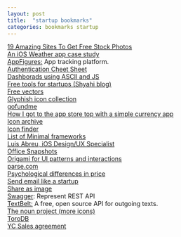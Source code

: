 ```yaml
---
layout: post
title:  "startup bookmarks"
categories: bookmarks startup
---
```

[19 Amazing Sites To Get Free Stock Photos](http://sidejobr.com/help/19-amazing-sites-get-free-stock-photos/)  
[An iOS Weather app case study](http://www.raywenderlich.com/55384/ios-7-best-practices-part-1)  
[AppFigures:](https://appfigures.com/) App tracking platform.  
[Authentication Cheet Sheet](https://www.owasp.org/index.php/Authentication_Cheat_Sheet)  
[Dashborads using ASCII and JS](https://github.com/yaronn/blessed-contrib)  
[Free tools for startups (Shyahi blog)](http://blog.shyahi.com/post/62901878131/putting-everything-together-free-tools-for)  
[Free vectors](http://www.freevectors.net/)  
[Glyphish icon collection](http://www.glyphish.com/)  
[gofundme](http://www.gofundme.com/)  
[How I got to the app store top with a simple currency app](http://kukuruku.co/hub/ios/how-i-got-to-the-app-store-top-with-a-simple-currency-app)  
[Icon archive](http://www.iconarchive.com/)  
[Icon finder](https://www.iconfinder.com)  
[List of Minimal frameworks](https://github.com/neiesc/ListOfMinimalistFrameworks)  
[Luis Abreu, iOS Design/UX Specialist](https://lmjabreu.com/)  
[Office Snapshots](http://officesnapshots.com/)  
[Origami for UI patterns and interactions](http://facebook.github.io/origami/examples/)  
[parse.com](https://www.parse.com)  
[Psychological differences in price](http://www.theatlantic.com/business/archive/2015/01/the-psychological-difference-between-1200-and-1167/384993/?single_page=true)  
[Send email like a startup](https://www.sendwithus.com/resources/guide/)  
[Share as image](https://shareasimage.com/)  
[Swagger](http://swagger.io/): Represent REST API  
[TextBelt:](http://textbelt.com/) A free, open source API for outgoing texts.  
[The noun project (more icons)](http://thenounproject.com/)  
[ToroDB](https://github.com/torodb/torodb)  
[YC Sales agreement](http://www.ycombinator.com/documents/#sales)  
